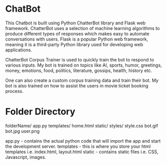 # ChatBot

This Chatbot is built using Python ChatterBot library and Flask web framework.
ChatterBot uses a selection of machine learning algorithms to produce different types of responses which makes easy to automate conversations with users.
Flask is a popular Python web framework, meaning it is a third-party Python library used for developing web applications.

ChatterBot Corpus Trainer is used to quickly train the bot to respond to various inputs. My bot is trained on topics like AI, sports, humor, greetings, money, emotions, food, politics, literature, gossips, health, history etc.

One can also create a custom corpus training data and train their bot. My bot is also trained on how to assist the users in movie ticket booking process.


# Folder Directory

folderName/
    app.py
    templates/
        home.html
    static/
        styles/
          style.css
        bot.gif
        bot.jpg
        user.png
        
app.py - contains the actual python code that will import the app and start the development server.
templates - this is where you store your html templates i.e. index.html, layout.html
static - contains static files i.e. CSS, Javascript, images.

